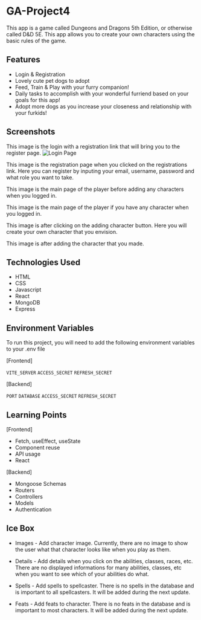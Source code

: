 # GA-Project4

This app is a game called Dungeons and Dragons 5th Edition, or otherwise called D&D 5E. This app allows you to create your own characters using the basic rules of the game.

## Features

- Login & Registration
- Lovely cute pet dogs to adopt
- Feed, Train & Play with your furry companion!
- Daily tasks to accomplish with your wonderful furriend based on your goals for this app!
- Adopt more dogs as you increase your closeness and relationship with your furkids!

## Screenshots

This image is the login with a registration link that will bring you to the register page.
![Login Page](./image/Loginpage.png)

This image is the registration page when you clicked on the registrations link. Here you can register by inputing your email, username, password and what role you want to take.

This image is the main page of the player before adding any characters when you logged in.

This image is the main page of the player if you have any character when you logged in.

This image is after clicking on the adding character button. Here you will create your own character that you envision.

This image is after adding the character that you made.

## Technologies Used

- HTML
- CSS
- Javascript
- React
- MongoDB
- Express

## Environment Variables

To run this project, you will need to add the following environment variables to your .env file

[Frontend]

`VITE_SERVER`
`ACCESS_SECRET`
`REFRESH_SECRET`

[Backend]

`PORT`
`DATABASE`
`ACCESS_SECRET`
`REFRESH_SECRET`

## Learning Points

[Frontend]

- Fetch, useEffect, useState
- Component reuse
- API usage
- React

[Backend]

- Mongoose Schemas
- Routers
- Controllers
- Models
- Authentication

## Ice Box

- Images - Add character image. Currently, there are no image to show the user what that character looks like when you play as them.

- Details - Add details when you click on the abilities, classes, races, etc. There are no displayed informations for many abilities, classes, etc when you want to see which of your abilities do what.

- Spells - Add spells to spellcaster. There is no spells in the database and is important to all spellcasters. It will be added during the next update.

- Feats - Add feats to character. There is no feats in the database and is important to most characters. It will be added during the next update.
